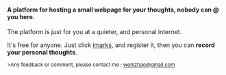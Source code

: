 #### A platform for hosting a small webpage for your thoughts, nobody can @ you here.

The platform is just for you at a quieter, and personal internet.

It's free for anyone.  Just click [imarks](http://insightmarks.herokuapp.com), and register it, 
then you can **record your personal thoughts**.

<sub>>Any feedback or comment, please contact me : wenlzhao@gmail.com </sub>

